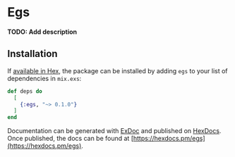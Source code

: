 # Egs

**TODO: Add description**

## Installation

If [available in Hex](https://hex.pm/docs/publish), the package can be installed
by adding `egs` to your list of dependencies in `mix.exs`:

```elixir
def deps do
  [
    {:egs, "~> 0.1.0"}
  ]
end
```

Documentation can be generated with [ExDoc](https://github.com/elixir-lang/ex_doc)
and published on [HexDocs](https://hexdocs.pm). Once published, the docs can
be found at [https://hexdocs.pm/egs](https://hexdocs.pm/egs).

